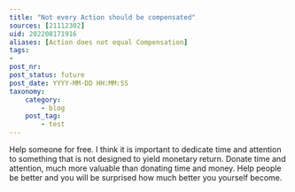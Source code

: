 ```yaml
---
title: "Not every Action should be compensated"
sources: [21112302]
uid: 202208171916
aliases: [Action does not equal Compensation]
tags:
-
post_nr:
post_status: future
post_date: YYYY-MM-DD HH:MM:SS
taxonomy:
    category:
        - blog
    post_tag:
        - test
---
```


Help someone for free. I think it is important to dedicate time and attention to something that is not designed to yield monetary return. Donate time and attention, much more valuable than donating time and money. Help people be better and you will be surprised how much better you yourself become.